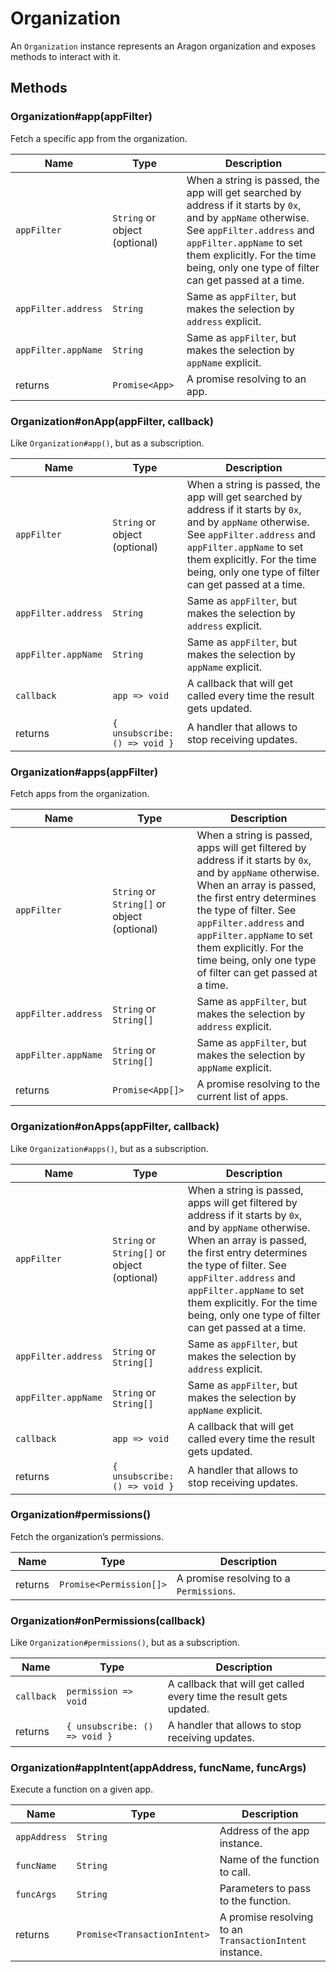 # Organization

An `Organization` instance represents an Aragon organization and exposes methods to interact with it.

## Methods

### Organization\#app\(appFilter\)

Fetch a specific app from the organization.

| Name                | Type                          | Description                                                                                                                                                                                                                                                   |
| ------------------- | ----------------------------- | ------------------------------------------------------------------------------------------------------------------------------------------------------------------------------------------------------------------------------------------------------------- |
| `appFilter`         | `String` or object (optional) | When a string is passed, the app will get searched by address if it starts by `0x`, and by `appName` otherwise. See `appFilter.address` and `appFilter.appName` to set them explicitly. For the time being, only one type of filter can get passed at a time. |
| `appFilter.address` | `String`                      | Same as `appFilter`, but makes the selection by `address` explicit.                                                                                                                                                                                           |
| `appFilter.appName` | `String`                      | Same as `appFilter`, but makes the selection by `appName` explicit.                                                                                                                                                                                           |
| returns             | `Promise<App>`                | A promise resolving to an app.                                                                                                                                                                                                                                |

### Organization\#onApp\(appFilter, callback\)

Like `Organization#app()`, but as a subscription.

| Name                | Type                          | Description                                                                                                                                                                                                                                                   |
| ------------------- | ----------------------------- | ------------------------------------------------------------------------------------------------------------------------------------------------------------------------------------------------------------------------------------------------------------- |
| `appFilter`         | `String` or object (optional) | When a string is passed, the app will get searched by address if it starts by `0x`, and by `appName` otherwise. See `appFilter.address` and `appFilter.appName` to set them explicitly. For the time being, only one type of filter can get passed at a time. |
| `appFilter.address` | `String`                      | Same as `appFilter`, but makes the selection by `address` explicit.                                                                                                                                                                                           |
| `appFilter.appName` | `String`                      | Same as `appFilter`, but makes the selection by `appName` explicit.                                                                                                                                                                                           |
| `callback`          | `app => void`                 | A callback that will get called every time the result gets updated.                                                                                                                                                                                           |
| returns             | `{ unsubscribe: () => void }` | A handler that allows to stop receiving updates.                                                                                                                                                                                                              |

### Organization\#apps\(appFilter\)

Fetch apps from the organization.

| Name                | Type                                        | Description                                                                                                                                                                                                                                                                                                                        |
| ------------------- | ------------------------------------------- | ---------------------------------------------------------------------------------------------------------------------------------------------------------------------------------------------------------------------------------------------------------------------------------------------------------------------------------- |
| `appFilter`         | `String` or `String[]` or object (optional) | When a string is passed, apps will get filtered by address if it starts by `0x`, and by `appName` otherwise. When an array is passed, the first entry determines the type of filter. See `appFilter.address` and `appFilter.appName` to set them explicitly. For the time being, only one type of filter can get passed at a time. |
| `appFilter.address` | `String` or `String[]`                      | Same as `appFilter`, but makes the selection by `address` explicit.                                                                                                                                                                                                                                                                |
| `appFilter.appName` | `String` or `String[]`                      | Same as `appFilter`, but makes the selection by `appName` explicit.                                                                                                                                                                                                                                                                |
| returns             | `Promise<App[]>`                            | A promise resolving to the current list of apps.                                                                                                                                                                                                                                                                                   |

### Organization\#onApps\(appFilter, callback\)

Like `Organization#apps()`, but as a subscription.

| Name                | Type                                        | Description                                                                                                                                                                                                                                                                                                                        |
| ------------------- | ------------------------------------------- | ---------------------------------------------------------------------------------------------------------------------------------------------------------------------------------------------------------------------------------------------------------------------------------------------------------------------------------- |
| `appFilter`         | `String` or `String[]` or object (optional) | When a string is passed, apps will get filtered by address if it starts by `0x`, and by `appName` otherwise. When an array is passed, the first entry determines the type of filter. See `appFilter.address` and `appFilter.appName` to set them explicitly. For the time being, only one type of filter can get passed at a time. |
| `appFilter.address` | `String` or `String[]`                      | Same as `appFilter`, but makes the selection by `address` explicit.                                                                                                                                                                                                                                                                |
| `appFilter.appName` | `String` or `String[]`                      | Same as `appFilter`, but makes the selection by `appName` explicit.                                                                                                                                                                                                                                                                |
| `callback`          | `app => void`                               | A callback that will get called every time the result gets updated.                                                                                                                                                                                                                                                                |
| returns             | `{ unsubscribe: () => void }`               | A handler that allows to stop receiving updates.                                                                                                                                                                                                                                                                                   |

### Organization\#permissions\(\)

Fetch the organization’s permissions.

| Name    | Type                    | Description                             |
| ------- | ----------------------- | --------------------------------------- |
| returns | `Promise<Permission[]>` | A promise resolving to a `Permissions`. |

### Organization\#onPermissions\(callback\)

Like `Organization#permissions()`, but as a subscription.

| Name       | Type                          | Description                                                         |
| ---------- | ----------------------------- | ------------------------------------------------------------------- |
| `callback` | `permission => void`          | A callback that will get called every time the result gets updated. |
| returns    | `{ unsubscribe: () => void }` | A handler that allows to stop receiving updates.                    |

### Organization\#appIntent\(appAddress, funcName, funcArgs\)

Execute a function on a given app.

| Name         | Type                         | Description                                             |
| ------------ | ---------------------------- | ------------------------------------------------------- |
| `appAddress` | `String`                     | Address of the app instance.                            |
| `funcName`   | `String`                     | Name of the function to call.                           |
| `funcArgs`   | `String`                     | Parameters to pass to the function.                     |
| returns      | `Promise<TransactionIntent>` | A promise resolving to an `TransactionIntent` instance. |
